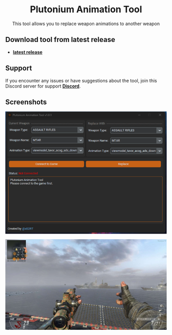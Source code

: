 <div align="center">
  <!-- Title -->
  <h1>Plutonium Animation Tool</h1>
  
  <!-- Short Description -->
  <p>This tool allows you to replace weapon animations to another weapon</p>
  
</div>

## Download tool from latest release

- **[latest release](https://github.com/xS2RT/Plutonium-Animation-Tool/releases)**

## Support

If you encounter any issues or have suggestions about the tool, join this Discord server for support **[Discord](http://dsc.gg/chry)**.

## Screenshots

![Screenshot_1.png](/Screenshot_1.png)

![Screenshot_2.png](/Screenshot_2.png)
